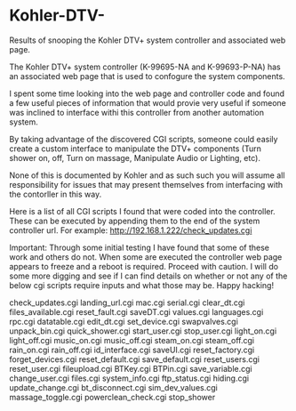 # Kohler-DTV-
Results of snooping the Kohler DTV+ system controller and associated web page.

The Kohler DTV+ system controller (K-99695-NA and K-99693-P-NA) has an associated web page that is used to confogure the system components.

I spent some time looking into the web page and controller code and found a few useful pieces of information that would provie very useful if someone was inclined to interface withi this controller from another automation system.

By taking advantage of the discovered CGI scripts, someone could easily create a custom interface to manipulate the DTV+ components (Turn shower on, off, Turn on massage, Manipulate Audio or Lighting, etc).

None of this is documented by Kohler and as such such you will assume all responsibility for issues that may present themselves from interfacing with the contorller in this way.

Here is a list of all CGI scripts I found that were coded into the controller. These can be executed by appending them to the end of the system controller url. For example: http://192.168.1.222/check_updates.cgi

Important: Through some initial testing I have found that some of these work and others do not. When some are executed the controller web page appears to freeze and a reboot is required. Proceed with caution. I will do some more digging and see if I can find details on whether or not any of the below cgi scripts require inputs and what those may be. Happy hacking!

check_updates.cgi
landing_url.cgi
mac.cgi
serial.cgi
clear_dt.cgi
files_available.cgi
reset_fault.cgi
saveDT.cgi
values.cgi
languages.cgi
rpc.cgi
datatable.cgi
edit_dt.cgi
set_device.cgi
swapvalves.cgi
unpack_bin.cgi
quick_shower.cgi
start_user.cgi
stop_user.cgi
light_on.cgi
light_off.cgi
music_on.cgi
music_off.cgi
steam_on.cgi
steam_off.cgi
rain_on.cgi
rain_off.cgi
id_interface.cgi
saveUI.cgi
reset_factory.cgi
forget_devices.cgi
reset_default.cgi
save_default.cgi
reset_users.cgi
reset_user.cgi
fileupload.cgi
BTKey.cgi
BTPin.cgi
save_variable.cgi
change_user.cgi
files.cgi
system_info.cgi
ftp_status.cgi
hiding.cgi
update_change.cgi
bt_disconnect.cgi
sim_dev_values.cgi
massage_toggle.cgi
powerclean_check.cgi
stop_shower



